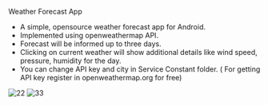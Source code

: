 
 Weather Forecast App

 *  A simple, opensource weather forecast app for Android.
 *  Implemented using openweathermap API.
 *  Forecast will be informed up to three days.
 *  Clicking on current weather will show additional details like wind speed, pressure, humidity for the day.
 *  You can change API key and city in Service Constant folder. ( For getting API key register in openweathermap.org for free)
 
![22](https://user-images.githubusercontent.com/40849335/42315619-8740afcc-8065-11e8-8116-00985bfa0a40.png)   ![33](https://user-images.githubusercontent.com/40849335/42315701-bcdb2158-8065-11e8-8d4d-a8406bf42926.png)



 
